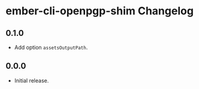 # ember-cli-openpgp-shim Changelog

## 0.1.0
 - Add option `assetsOutputPath`.

## 0.0.0
 - Initial release.
